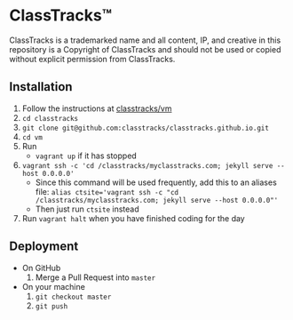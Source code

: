 # ClassTracks™

ClassTracks is a trademarked name and all content, IP, and creative in this repository is a Copyright of ClassTracks and should not be used or copied without explicit permission from ClassTracks.

## Installation
1. Follow the instructions at [classtracks/vm](https://bitbucket.org/classtracks/vm)
2. `cd classtracks`
3. `git clone git@github.com:classtracks/classtracks.github.io.git`
4. `cd vm`
5. Run
    * `vagrant up` if it has stopped
6. `vagrant ssh -c 'cd /classtracks/myclasstracks.com; jekyll serve --host 0.0.0.0'`
    * Since this command will be used frequently, add this to an aliases file: `alias ctsite='vagrant ssh -c "cd /classtracks/myclasstracks.com; jekyll serve --host 0.0.0.0"'`
    * Then just run `ctsite` instead
7. Run `vagrant halt` when you have finished coding for the day

## Deployment
* On GitHub
  1. Merge a Pull Request into `master`
* On your machine
  1. `git checkout master`
  2. `git push`
